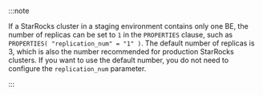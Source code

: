 :::note

If a StarRocks cluster in a staging environment contains only one BE, the number of replicas can be set to `1` in the `PROPERTIES` clause, such as `PROPERTIES( "replication_num" = "1" )`. The default number of replicas is 3, which is also the number recommended for production StarRocks clusters. If you want to use the default number, you do not need to configure the `replication_num` parameter.

:::
